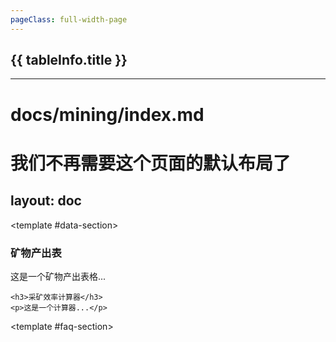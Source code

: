 ```yaml
---
pageClass: full-width-page
---
```

<!-- 这是一个“多表格并列展示”的页面模板 -->
<script setup>
import dataIngot from '@/data/json/锭.json';
import dataRare from '@/data/json/稀土.json';

// 定义所有表格的信息，用于循环创建内容和导航
const tables = [
  {
    id: 'ingot-table',         // 用作锚点的唯一ID
    title: '锭',    // 表格的标题
    data: dataIngot,           // 绑定的数据
  },
  {
    id: 'rareearth-table',
    title: '稀土',
    data: dataRare,
  }
];

// 计算函数
/**
 * 定义“锭”成本的计算逻辑
 * @param {number} level - 用户输入的等级
 * @returns {number} - 计算出的所需锭数
 */
function calculateIngotCost(level) {
  if (level <= 0) return 0;
  const cost = Math.ceil(Math.pow(level, 1.5) * 10 + 50);
  return cost;
}

function calculateFireDamage(power) {
  return power * 12.5;
}
</script>

<div class="page-container">
  <div class="content-main">
      <div v-for="tableInfo in tables" :key="tableInfo.id">
      <h2 :id="tableInfo.id" class="section-title">{{ tableInfo.title }}</h2>
      <DynamicTable :data="tableInfo.data">
        <template #notes>
          <div v-if="tableInfo.id === 'rareearth-table'" class="notes-section">
            <!-- <h4>关于“稀土”的补充说明：</h4> -->
            <ul>
              <li>注：x为当前层数</li>
              <li>击碎时，获得2倍稀土，保持1秒击碎1次相当于+14.2层效率</li>
            </ul>
          </div>
          <!--  -->
          <div v-if="tableInfo.id === 'ingot-table'" class="notes-section">
            <Calculator
              title="升级成本计算器"
              input-label="输入目标等级:"
              placeholder="例如: 50"
              result-prefix="预计需要"
              result-suffix="个锭"
              :calculation-fn="calculateIngotCost"
            />
             <ul>
              <li>注：计算针对水晶强化点满的情况</li>
              <li></li>
            </ul>
          </div>
        </template>
      </DynamicTable>
    </div>
  </div>
</div>

---
# docs/mining/index.md

# 我们不再需要这个页面的默认布局了
layout: doc
---

<!-- 1. 导入FAQ内容文件 -->


<!-- 2. 使用我们的自定义布局组件 -->
<TwoSectionsLayout>

  <!-- 3. 向 "data-section" 插槽中填充内容 -->
  <template #data-section>
    <!--
      这里放你所有的表格、计算器等主数据内容。
      你可以像之前一样使用<DynamicTable>等组件。
      注意：这里内部的标题请使用 h3 或更低级别，
      因为 h2 已经被我们的布局组件定义好了。
    -->
    <h3>矿物产出表</h3>
    <p>这是一个矿物产出表格...</p>

    <h3>采矿效率计算器</h3>
    <p>这是一个计算器...</p>
  </template>

  <!-- 4. 向 "faq-section" 插槽中填充内容 -->
  <template #faq-section>
    <!--
      直接将我们导入的FAQ组件放在这里。
      它会自动渲染出 `mining-faq.md` 里的所有内容。
    -->
    <MiningFAQ />
  </template>

</TwoSectionsLayout>

